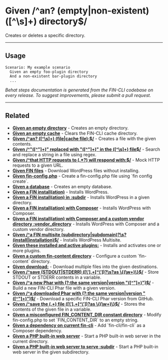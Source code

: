 # Given /^an? (empty|non-existent) ([^\s]+) directory$/

Creates or deletes a specific directory.


***

## Usage

```
Scenario: My example scenario
  Given an empty foo-plugin directory
  And a non-existent bar-plugin directory
  ...
```


*Behat steps documentation is generated from the FIN-CLI codebase on every release. To suggest improvements, please submit a pull request.*


***

## Related

<ul>



<li><strong><a href="https://make.wordpress.org/cli/handbook/behat-steps/given-an-empty-directory/">Given an empty directory</a></strong> - Creates an empty directory.</li>


<li><strong><a href="https://make.wordpress.org/cli/handbook/behat-steps/given-an-empty-cache/">Given an empty cache</a></strong> - Clears the FIN-CLI cache directory.</li>


<li><strong><a href="https://make.wordpress.org/cli/handbook/behat-steps/given-an-file-cache-file/">Given /^an? ([^\s]+) (file|cache file):$/</a></strong> - Creates a file with the given contents.</li>


<li><strong><a href="https://make.wordpress.org/cli/handbook/behat-steps/given-replaced-with-in-the-file/">Given /^&quot;([^&quot;]+)&quot; replaced with &quot;([^&quot;]+)&quot; in the ([^\s]+) file$/</a></strong> - Search and replace a string in a file using regex.</li>


<li><strong><a href="https://make.wordpress.org/cli/handbook/behat-steps/given-that-http-requests-to-will-respond-with/">Given /^that HTTP requests to (.*?) will respond with:$/</a></strong> - Mock HTTP requests to a given URL.</li>


<li><strong><a href="https://make.wordpress.org/cli/handbook/behat-steps/given-fin-files/">Given FIN files</a></strong> - Download WordPress files without installing.</li>


<li><strong><a href="https://make.wordpress.org/cli/handbook/behat-steps/given-fin-config-php/">Given fin-config.php</a></strong> - Create a fin-config.php file using `fin config create`.</li>


<li><strong><a href="https://make.wordpress.org/cli/handbook/behat-steps/given-a-database/">Given a database</a></strong> - Creates an empty database.</li>


<li><strong><a href="https://make.wordpress.org/cli/handbook/behat-steps/given-a-fin-installation/">Given a FIN install(ation)</a></strong> - Installs WordPress.</li>


<li><strong><a href="https://make.wordpress.org/cli/handbook/behat-steps/given-a-fin-installation-in-subdir/">Given a FIN install(ation) in :subdir</a></strong> - Installs WordPress in a given directory.</li>


<li><strong><a href="https://make.wordpress.org/cli/handbook/behat-steps/given-a-fin-installation-with-composer/">Given a FIN install(ation) with Composer</a></strong> - Installs WordPress with Composer.</li>


<li><strong><a href="https://make.wordpress.org/cli/handbook/behat-steps/given-a-fin-installation-with-composer-and-a-custom-vendor-directory-vendor-directory/">Given a FIN install(ation) with Composer and a custom vendor directory :vendor_directory</a></strong> - Installs WordPress with Composer and a custom vendor directory.</li>


<li><strong><a href="https://make.wordpress.org/cli/handbook/behat-steps/given-a-fin-multisite-subdirectory-subdomaininstall-installation/">Given /^a FIN multisite (subdirectory|subdomain)?\s?(install|installation)$/</a></strong> - Installs WordPress Multisite.</li>


<li><strong><a href="https://make.wordpress.org/cli/handbook/behat-steps/given-these-installed-and-active-plugins/">Given these installed and active plugins:</a></strong> - Installs and activates one or more plugins.</li>


<li><strong><a href="https://make.wordpress.org/cli/handbook/behat-steps/given-a-custom-fin-content-directory/">Given a custom fin-content directory</a></strong> - Configure a custom `fin-content` directory.</li>


<li><strong><a href="https://make.wordpress.org/cli/handbook/behat-steps/given-download/">Given download:</a></strong> - Download multiple files into the given destinations.</li>


<li><strong><a href="https://make.wordpress.org/cli/handbook/behat-steps/given-save-stdout-stderr-as/">Given /^save (STDOUT|STDERR) ([\'].+[^\'])?\s?as \{(\w+)\}$/</a></strong> - Store STDOUT or STDERR contents in a variable.</li>


<li><strong><a href="https://make.wordpress.org/cli/handbook/behat-steps/given-a-new-phar-with-the-same-version-version/">Given /^a new Phar with (?:the same version|version &quot;([^&quot;]+)&quot;)$/</a></strong> - Build a new FIN-CLI Phar file with a given version.</li>


<li><strong><a href="https://make.wordpress.org/cli/handbook/behat-steps/given-a-downloaded-phar-with-the-same-version-version/">Given /^a downloaded Phar with (?:the same version|version &quot;([^&quot;]+)&quot;)$/</a></strong> - Download a specific FIN-CLI Phar version from GitHub.</li>


<li><strong><a href="https://make.wordpress.org/cli/handbook/behat-steps/given-save-the-file-as/">Given /^save the (.+) file ([\'].+[^\'])?as \{(\w+)\}$/</a></strong> - Stores the contents of the given file in a variable.</li>


<li><strong><a href="https://make.wordpress.org/cli/handbook/behat-steps/given-a-misconfigured-fin-content-dir-constant-directory/">Given a misconfigured FIN_CONTENT_DIR constant directory</a></strong> - Modify fin-config.php to set `FIN_CONTENT_DIR` to an empty string.</li>


<li><strong><a href="https://make.wordpress.org/cli/handbook/behat-steps/given-a-dependency-on-current-fin-cli/">Given a dependency on current fin-cli</a></strong> - Add `fin-cli/fin-cli` as a Composer dependency.</li>


<li><strong><a href="https://make.wordpress.org/cli/handbook/behat-steps/given-a-php-built-in-web-server/">Given a PHP built-in web server</a></strong> - Start a PHP built-in web server in the current directory.</li>


<li><strong><a href="https://make.wordpress.org/cli/handbook/behat-steps/given-a-php-built-in-web-server-to-serve-subdir/">Given a PHP built-in web server to serve :subdir</a></strong> - Start a PHP built-in web server in the given subdirectory.</li>



</ul>


